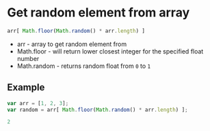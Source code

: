 # Get random element from array

```javascript
arr[ Math.floor(Math.random() * arr.length) ]
```

- arr - array to get random element from
- Math.floor - will return lower closest integer for the specified float number
- Math.random - returns random float from ```0``` to ```1```

## Example
```javascript
var arr = [1, 2, 3];
var random = arr[ Math.floor(Math.random() * arr.length) ];
```
```javascript
2
```
